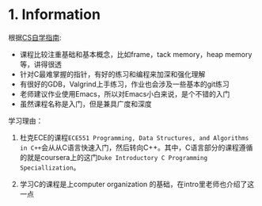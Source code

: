 # 1. Information



根据[CS自学指南](https://csdiy.wiki/编程入门/Duke-Coursera-Intro-C/):

- 课程比较注重基础和基本概念，比如frame，tack memory，heap memory等，讲得很透
- 针对C最难掌握的指针，有好的练习和编程来加深和强化理解
- 有很好的GDB，Valgrind上手练习，作业也会涉及一些基本的git练习
- 老师建议作业使用Emacs，所以对Emacs小白来说，是个不错的入门
- 虽然课程名称是入门，但是兼具广度和深度



学习理由：

1. 杜克ECE的课程`ECE551 Programming, Data Structures, and Algorithms in C++`会从从C语言快速入门，然后转向C++。其中，C语言部分的课程遵循的就是coursera上的这门`Duke Introductory C Programming Speciallization`。

2. 学习C的课程是上computer organization 的基础，在intro里老师也介绍了这一点
